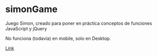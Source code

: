 # simonGame
Juego Simon, creado para poner en práctica conceptos de funciones JavaScript y jQuery

No funciona (todavía) en mobile, solo en Desktop.

[Link](https://dbsantiago.github.io/simonGame/)
